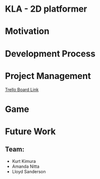 # KLA - 2D platformer

# Motivation

# Development Process 


# Project Management

[Trello Board Link](https://trello.com/b/PGbFmQW9/game-design-spring-2025)


# Game


# Future Work


## Team:
- Kurt Kimura
- Amanda Nitta 
- Lloyd Sanderson